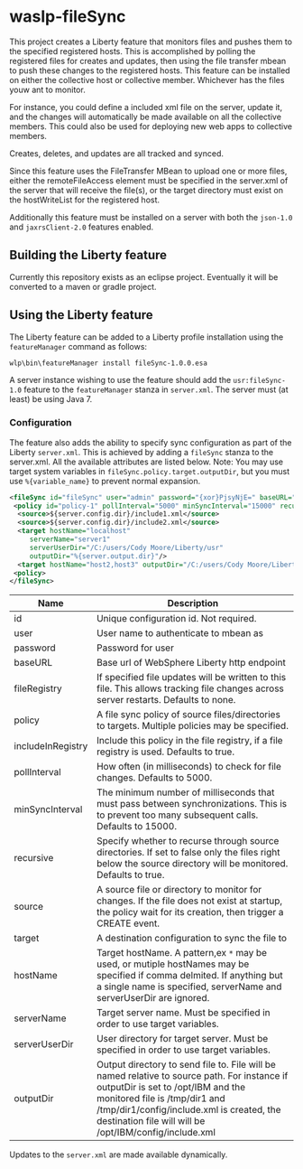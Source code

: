 # waslp-fileSync

This project creates a Liberty feature that monitors files and pushes them to the specified registered hosts.
This is accomplished by polling the registered files for creates and updates, then using the file transfer mbean to push these changes to the registered hosts.
This feature can be installed on either the collective host or collective member.  Whichever has the files youw ant to monitor.

For instance, you could define a included xml file on the server, update it, and the changes will automatically be made available on all the collective members.
This could also be used for deploying new web apps to collective members.

Creates, deletes, and updates are all tracked and synced.

Since this feature uses the FileTransfer MBean to upload one or more files, either the remoteFileAccess element must be specified in the server.xml of the server that will receive the file(s), or the target directory must exist on the hostWriteList for the registered host.

Additionally this feature must be installed on a server with both the `json-1.0` and `jaxrsClient-2.0` features enabled.

## Building the Liberty feature
Currently this repository exists as an eclipse project.  Eventually it will be converted to a maven or gradle project.

## Using the Liberty feature

The Liberty feature can be added to a Liberty profile installation using the `featureManager` command as follows:

```bash
wlp\bin\featureManager install fileSync-1.0.0.esa
```

A server instance wishing to use the feature should add the `usr:fileSync-1.0` feature to the `featureManager` stanza in `server.xml`.
The server must (at least) be using Java 7.


### Configuration

The feature also adds the ability to specify sync configuration as part of the Liberty `server.xml`.
This is achieved by adding a `fileSync` stanza to the server.xml.
All the available attributes are listed below.
Note: You may use target system variables in `fileSync.policy.target.outputDir`, but you must use `%{variable_name}` to prevent normal expansion.


```xml
<fileSync id="fileSync" user="admin" password="{xor}PjsyNjE=" baseURL="https://localhost:9443" fileRegistry="${server.config.dir}/registry.json">
 <policy id="policy-1" pollInterval="5000" minSyncInterval="15000" recursive="true">
  <source>${server.config.dir}/include1.xml</source>
  <source>${server.config.dir}/include2.xml</source>
  <target hostName="localhost"
     serverName="server1"
     serverUserDir="/C:/users/Cody Moore/Liberty/usr"
     outputDir="%{server.output.dir}"/>
  <target hostName="host2,host3" outputDir="/C:/users/Cody Moore/Liberty/usr"/>
 <policy>
</fileSync>
```

Name              | Description
------------------|------------
id                | Unique configuration id.  Not required.
user              | User name to authenticate to mbean as
password          | Password for user
baseURL           | Base url of WebSphere Liberty http endpoint
fileRegistry      | If specified file updates will be written to this file.  This allows tracking file changes across server restarts.  Defaults to none.
policy            | A file sync policy of source files/directories to targets.  Multiple policies may be specified.
includeInRegistry | Include this policy in the file registry, if a file registry is used.  Defaults to true.
pollInterval      | How often (in milliseconds) to check for file changes.  Defaults to 5000.
minSyncInterval   | The minimum number of milliseconds that must pass between synchronizations.  This is to prevent too many subsequent calls. Defaults to 15000.
recursive         | Specify whether to recurse through source directories.  If set to false only the files right below the source directory will be monitored. Defaults to true.
source            | A source file or directory to monitor for changes.  If the file does not exist at startup, the policy wait for its creation, then trigger a CREATE event.
target            | A destination configuration to sync the file to
hostName          | Target hostName. A pattern,ex `*` may be used, or mutiple hostNames may be specified if comma delmited.  If anything but a single name is specified, serverName and serverUserDir are ignored.
serverName        | Target server name.  Must be specified in order to use target variables.
serverUserDir     | User directory for target server.  Must be specified in order to use target variables.
outputDir         | Output directory to send file to.  File will be named relative to source path.  For instance if outputDir is set to /opt/IBM and the monitored file is /tmp/dir1 and /tmp/dir1/config/include.xml is created, the destination file will will be /opt/IBM/config/include.xml

Updates to the `server.xml` are made available dynamically.
